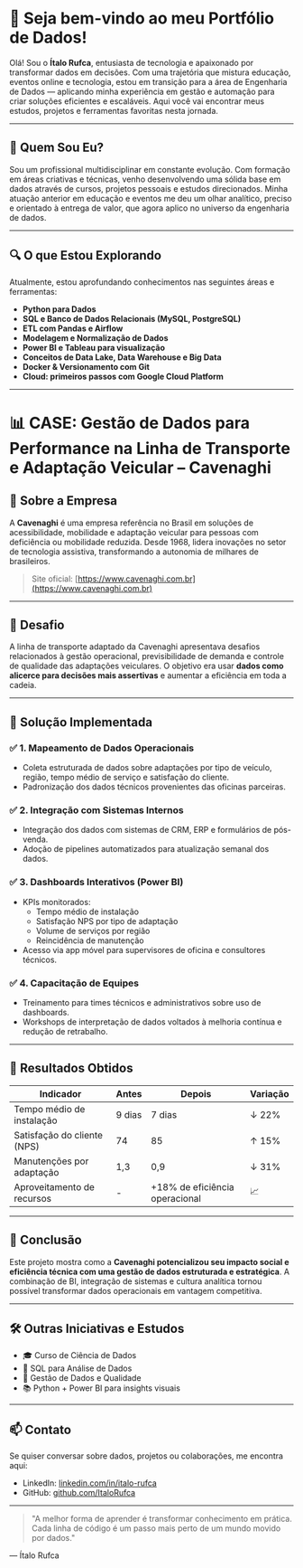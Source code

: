# 👋 Seja bem-vindo ao meu Portfólio de Dados!

Olá! Sou o **Ítalo Rufca**, entusiasta de tecnologia e apaixonado por transformar dados em decisões. Com uma trajetória que mistura educação, eventos online e tecnologia, estou em transição para a área de Engenharia de Dados — aplicando minha experiência em gestão e automação para criar soluções eficientes e escaláveis. Aqui você vai encontrar meus estudos, projetos e ferramentas favoritas nesta jornada.

---

## 🧭 Quem Sou Eu?
Sou um profissional multidisciplinar em constante evolução. Com formação em áreas criativas e técnicas, venho desenvolvendo uma sólida base em dados através de cursos, projetos pessoais e estudos direcionados. Minha atuação anterior em educação e eventos me deu um olhar analítico, preciso e orientado à entrega de valor, que agora aplico no universo da engenharia de dados.

---

## 🔍 O que Estou Explorando
Atualmente, estou aprofundando conhecimentos nas seguintes áreas e ferramentas:

- **Python para Dados**
- **SQL e Banco de Dados Relacionais (MySQL, PostgreSQL)**
- **ETL com Pandas e Airflow**
- **Modelagem e Normalização de Dados**
- **Power BI e Tableau para visualização**
- **Conceitos de Data Lake, Data Warehouse e Big Data**
- **Docker & Versionamento com Git**
- **Cloud: primeiros passos com Google Cloud Platform**

---

# 📊 CASE: Gestão de Dados para Performance na Linha de Transporte e Adaptação Veicular – Cavenaghi

## 🏢 Sobre a Empresa

A **Cavenaghi** é uma empresa referência no Brasil em soluções de acessibilidade, mobilidade e adaptação veicular para pessoas com deficiência ou mobilidade reduzida. Desde 1968, lidera inovações no setor de tecnologia assistiva, transformando a autonomia de milhares de brasileiros.

> Site oficial: [https://www.cavenaghi.com.br](https://www.cavenaghi.com.br)

---

## 🎯 Desafio

A linha de transporte adaptado da Cavenaghi apresentava desafios relacionados à gestão operacional, previsibilidade de demanda e controle de qualidade das adaptações veiculares. O objetivo era usar **dados como alicerce para decisões mais assertivas** e aumentar a eficiência em toda a cadeia.

---

## 🧩 Solução Implementada

### ✅ 1. Mapeamento de Dados Operacionais

- Coleta estruturada de dados sobre adaptações por tipo de veículo, região, tempo médio de serviço e satisfação do cliente.
- Padronização dos dados técnicos provenientes das oficinas parceiras.

### ✅ 2. Integração com Sistemas Internos

- Integração dos dados com sistemas de CRM, ERP e formulários de pós-venda.
- Adoção de pipelines automatizados para atualização semanal dos dados.

### ✅ 3. Dashboards Interativos (Power BI)

- KPIs monitorados:
  - Tempo médio de instalação
  - Satisfação NPS por tipo de adaptação
  - Volume de serviços por região
  - Reincidência de manutenção
- Acesso via app móvel para supervisores de oficina e consultores técnicos.

### ✅ 4. Capacitação de Equipes

- Treinamento para times técnicos e administrativos sobre uso de dashboards.
- Workshops de interpretação de dados voltados à melhoria contínua e redução de retrabalho.

---

## 🚀 Resultados Obtidos

| Indicador | Antes | Depois | Variação |
|----------|-------|--------|----------|
| Tempo médio de instalação | 9 dias | 7 dias | ↓ 22% |
| Satisfação do cliente (NPS) | 74 | 85 | ↑ 15% |
| Manutenções por adaptação | 1,3 | 0,9 | ↓ 31% |
| Aproveitamento de recursos | - | +18% de eficiência operacional | 📈 |

---

## 🧠 Conclusão

Este projeto mostra como a **Cavenaghi potencializou seu impacto social e eficiência técnica com uma gestão de dados estruturada e estratégica**. A combinação de BI, integração de sistemas e cultura analítica tornou possível transformar dados operacionais em vantagem competitiva.

---

## 🛠️ Outras Iniciativas e Estudos
- 🎓 Curso de Ciência de Dados
- 🧮 SQL para Análise de Dados
- 🔄 Gestão de Dados e Qualidade
- 📚 Python + Power BI para insights visuais
---

## 📫 Contato
Se quiser conversar sobre dados, projetos ou colaborações, me encontra aqui:

- LinkedIn: [linkedin.com/in/italo-rufca](https://linkedin.com/in/italo-rufca)
- GitHub: [github.com/ItaloRufca](https://github.com/ItaloRufca)

---

> "A melhor forma de aprender é transformar conhecimento em prática. Cada linha de código é um passo mais perto de um mundo movido por dados."

— Ítalo Rufca
